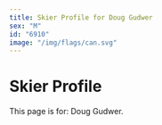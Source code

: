 ```yaml
---
title: Skier Profile for Doug Gudwer
sex: "M"
id: "6910"
image: "/img/flags/can.svg" 
---
```


# Skier Profile

This page is for: Doug Gudwer.
    